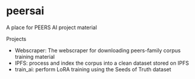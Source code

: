 # peersai
A place for PEERS AI project material

Projects
- Webscraper: The webscraper for downloading peers-family corpus training material
- IPFS: process and index the corpus into a clean dataset stored on IPFS
- train_ai: perform LoRA training using the Seeds of Truth dataset
